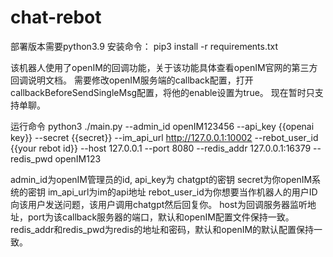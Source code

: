 # chat-rebot

部署版本需要python3.9
安装命令： pip3 install -r requirements.txt

该机器人使用了openIM的回调功能，关于该功能具体查看openIM官网的第三方回调说明文档。
需要修改openIM服务端的callback配置，打开callbackBeforeSendSingleMsg配置，将他的enable设置为true。
现在暂时只支持单聊。

运行命令 python3 ./main.py --admin_id openIM123456 --api_key {{openai key}} --secret {{secret}} --im_api_url http://127.0.0.1:10002 --rebot_user_id {{your rebot id}} --host 127.0.0.1 --port 8080 --redis_addr 127.0.0.1:16379 --redis_pwd openIM123

admin_id为openIM管理员的id, api_key为 chatgpt的密钥 secret为你openIM系统的密钥 im_api_url为im的api地址 rebot_user_id为你想要当作机器人的用户ID 向该用户发送问题，该用户调用chatgpt然后回复你。 host为回调服务器监听地址，port为该callback服务器的端口，默认和openIM配置文件保持一致。redis_addr和redis_pwd为redis的地址和密码，默认和openIM的默认配置保持一致。
